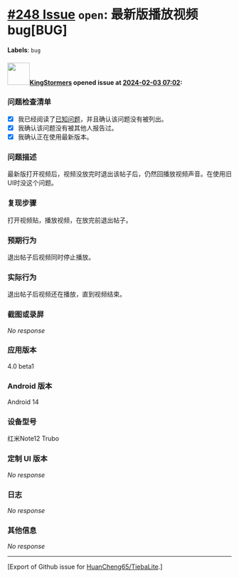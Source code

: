 # [\#248 Issue](https://github.com/HuanCheng65/TiebaLite/issues/248) `open`: 最新版播放视频bug[BUG] 
**Labels**: `bug`


#### <img src="https://avatars.githubusercontent.com/u/59134424?v=4" width="50">[KingStormers](https://github.com/KingStormers) opened issue at [2024-02-03 07:02](https://github.com/HuanCheng65/TiebaLite/issues/248):

### 问题检查清单

- [X] 我已经阅读了[已知问题](https://github.com/HuanCheng65/TiebaLite/discussions/214)，并且确认该问题没有被列出。
- [X] 我确认该问题没有被其他人报告过。
- [X] 我确认正在使用最新版本。

### 问题描述

最新版打开视频后，视频没放完时退出该帖子后，仍然回播放视频声音。在使用旧UI时没这个问题。

### 复现步骤

打开视频贴，播放视频，在放完前退出帖子。

### 预期行为

退出帖子后视频同时停止播放。

### 实际行为

退出帖子后视频还在播放，直到视频结束。

### 截图或录屏

_No response_

### 应用版本

4.0 beta1

### Android 版本

Android 14

### 设备型号

红米Note12 Trubo

### 定制 UI 版本

_No response_

### 日志

_No response_

### 其他信息

_No response_




-------------------------------------------------------------------------------



[Export of Github issue for [HuanCheng65/TiebaLite](https://github.com/HuanCheng65/TiebaLite).]
